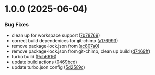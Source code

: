 # 1.0.0 (2025-06-04)


### Bug Fixes

* clean up for workspace support ([7b78769](https://github.com/Chimp-Stack/chimp-stack/commit/7b7876904736a555f8f5bc3ba02adf74118fb036))
* correct build dependenices for git-chimp ([a176993](https://github.com/Chimp-Stack/chimp-stack/commit/a176993dee31180a90de1caf05a5ea93e3c1f7a5))
* remove package-lock.json from ([ac807a0](https://github.com/Chimp-Stack/chimp-stack/commit/ac807a000e472cda784638cae09b342875058a23))
* remove package-lock.json from git-chimp, clean up build ([d7469ff](https://github.com/Chimp-Stack/chimp-stack/commit/d7469ff1509dccdbb72de14ce265e9367373372d))
* turbo build ([9cb6616](https://github.com/Chimp-Stack/chimp-stack/commit/9cb6616a5345c4895cf8f73cea425f5b78cebb8e))
* update build actions ([0469bcd](https://github.com/Chimp-Stack/chimp-stack/commit/0469bcd69e221bbacf766761a7c277997ead692d))
* update turbo.json config ([5d2589c](https://github.com/Chimp-Stack/chimp-stack/commit/5d2589c7dbf0ff8e08b68f12ec6c58b6f98cd6fa))
